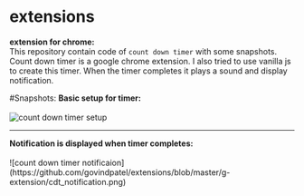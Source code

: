 # extensions
<b>extension for chrome:</b>
<br/>
This repository contain code of `count down timer` with some snapshots. Count down timer is a google chrome extension.
I also tried to use vanilla js to create this timer.
When the timer completes it plays a sound and display notification.

#Snapshots:
<b>Basic setup for timer:</b>
<br/><br/>
![count down timer setup](https://github.com/menghsi/Up-to-10-minutes-count-down-timer-extenstion-for-chrome/g-extention/cdt_timer.png)
<hr/>
<b>Notification is displayed when timer completes:</b>
<br/><br/>
![count down timer notificaion](https://github.com/govindpatel/extensions/blob/master/g-extension/cdt_notification.png)
